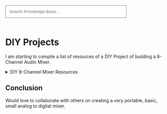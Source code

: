 <link rel="stylesheet" href="../styles.css">
<script src="../search.js"></script>
<input type="text" id="searchBar" placeholder="Search Knowledge Base..." oninput="searchResources()" style="width: 75%; padding: 10px; margin-bottom: 20px">

# DIY Projects

I am starting to compile a list of resources of a DIY Project of building a 8-Channel Audio Mixer.

<details data-tags="diy mixer analog">
  <summary>DIY 8-Channel Mixer Resources</summary>
  <div markdown="1">

  - **Mix Pre Git**: [Mic Pre Git](https://github.com/ojg/thatmicpre)
  - **Mic Pre BOM**: [Mic Pre BOM](https://htmlpreview.github.io/?https://github.com/ojg/thatmicpre/blob/master/desktop/plots/thatmicpre_bom.html)
  - **HTML Interactive BOM**: [HTML BOM](https://github.com/openscopeproject/InteractiveHtmlBom)
  - **Hammond Chassis**: [Chassis for Unit](https://www.hammfg.com/electronics/small-case/chassis/1444)
  - **8 Channel DAS**: [A/D Conversion](https://www.analog.com/en/products/ad7606.html)
  - **USB DAC Audio Interface**: [USB Audio Interface] (https://accesio.com/product/usb-dio-32/)
  

  </div>
</details>

## Conclusion

Would love to collaborate with others on creating a very portable, basic, small analog to digital mixer.